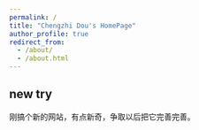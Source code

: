 ```yaml
---
permalink: /
title: "Chengzhi Dou's HomePage"
author_profile: true
redirect_from: 
  - /about/
  - /about.html
---
```


## new try
刚搞个新的网站，有点新奇，争取以后把它完善完善。
